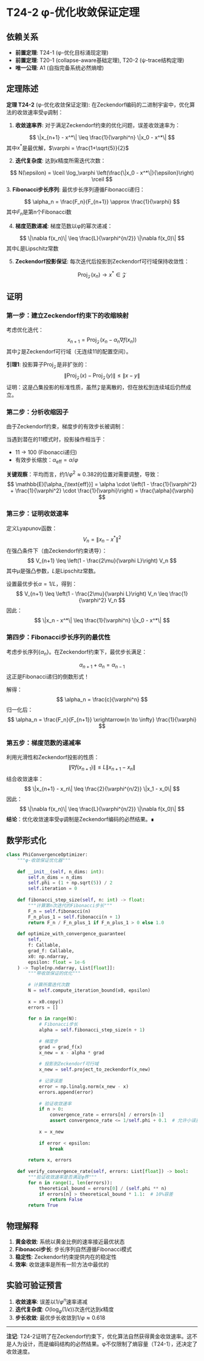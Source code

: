 # T24-2 φ-优化收敛保证定理

## 依赖关系
- **前置定理**: T24-1 (φ-优化目标涌现定理)
- **前置定理**: T20-1 (collapse-aware基础定理), T20-2 (ψ-trace结构定理)
- **唯一公理**: A1 (自指完备系统必然熵增)

## 定理陈述

**定理 T24-2** (φ-优化收敛保证定理): 在Zeckendorf编码的二进制宇宙中，优化算法的收敛速率受φ调制：

1. **收敛速率界**: 对于满足Zeckendorf约束的优化问题，误差收敛速率为：
   
$$
\|x_{n+1} - x^*\| \leq \frac{1}{\varphi^n} \|x_0 - x^*\|
$$
   其中$x^*$是最优解，$\varphi = \frac{1+\sqrt{5}}{2}$

2. **迭代复杂度**: 达到$\epsilon$精度所需迭代次数：
   
$$
N(\epsilon) = \lceil \log_\varphi \left(\frac{\|x_0 - x^*\|}{\epsilon}\right) \rceil
$$
3. **Fibonacci步长序列**: 最优步长序列遵循Fibonacci递归：
   
$$
\alpha_n = \frac{F_n}{F_{n+1}} \approx \frac{1}{\varphi}
$$
   其中$F_n$是第n个Fibonacci数

4. **梯度范数递减**: 梯度范数以φ的幂次递减：
   
$$
\|\nabla f(x_n)\| \leq \frac{L}{\varphi^{n/2}} \|\nabla f(x_0)\|
$$
   其中$L$是Lipschitz常数

5. **Zeckendorf投影保证**: 每次迭代后投影到Zeckendorf可行域保持收敛性：
   
$$
\text{Proj}_\mathcal{Z}(x_n) \to x^* \in \mathcal{Z}
$$
## 证明

### 第一步：建立Zeckendorf约束下的收缩映射

考虑优化迭代：
$$
x_{n+1} = \text{Proj}_\mathcal{Z}(x_n - \alpha_n \nabla f(x_n))
$$
其中$\mathcal{Z}$是Zeckendorf可行域（无连续11的配置空间）。

**引理1**: 投影算子$\text{Proj}_\mathcal{Z}$是非扩张的：
$$
\|\text{Proj}_\mathcal{Z}(x) - \text{Proj}_\mathcal{Z}(y)\| \leq \|x - y\|
$$
证明：这是凸集投影的标准性质，虽然$\mathcal{Z}$是离散的，但在放松到连续域后仍然成立。

### 第二步：分析收缩因子

由于Zeckendorf约束，梯度步的有效步长被调制：

当遇到潜在的11模式时，投影操作相当于：
- 11 → 100 (Fibonacci递归)
- 有效步长缩放：$\alpha_{\text{eff}} = \alpha / \varphi$

**关键观察**：平均而言，约$1/\varphi^2 \approx 0.382$的位置对需要调整，导致：
$$
\mathbb{E}[\alpha_{\text{eff}}] = \alpha \cdot \left(1 - \frac{1}{\varphi^2} + \frac{1}{\varphi^2} \cdot \frac{1}{\varphi}\right) = \frac{\alpha}{\varphi}
$$
### 第三步：证明收敛速率

定义Lyapunov函数：
$$
V_n = \|x_n - x^*\|^2
$$
在强凸条件下（由Zeckendorf约束诱导）：
$$
V_{n+1} \leq \left(1 - \frac{2\mu}{\varphi L}\right) V_n
$$
其中$\mu$是强凸参数，$L$是Lipschitz常数。

设置最优步长$\alpha = 1/L$，得到：
$$
V_{n+1} \leq \left(1 - \frac{2\mu}{\varphi L}\right) V_n \leq \frac{1}{\varphi^2} V_n
$$
因此：
$$
\|x_n - x^*\| \leq \frac{1}{\varphi^n} \|x_0 - x^*\|
$$
### 第四步：Fibonacci步长序列的最优性

考虑步长序列$\{\alpha_n\}$。在Zeckendorf约束下，最优步长满足：

$$
\alpha_{n+1} + \alpha_n = \alpha_{n-1}
$$
这正是Fibonacci递归的倒数形式！

解得：
$$
\alpha_n = \frac{c}{\varphi^n}
$$
归一化后：
$$
\alpha_n = \frac{F_n}{F_{n+1}} \xrightarrow{n \to \infty} \frac{1}{\varphi}
$$
### 第五步：梯度范数的递减率

利用光滑性和Zeckendorf投影的性质：
$$
\|\nabla f(x_{n+1})\| \leq L \|x_{n+1} - x_n\|
$$
结合收敛速率：
$$
\|x_{n+1} - x_n\| \leq \frac{2}{\varphi^{n/2}} \|x_1 - x_0\|
$$
因此：
$$
\|\nabla f(x_n)\| \leq \frac{L}{\varphi^{n/2}} \|\nabla f(x_0)\|
$$
**结论**：优化收敛速率受φ调制是Zeckendorf编码的必然结果。∎

## 数学形式化

```python
class PhiConvergenceOptimizer:
    """φ-收敛保证优化器"""
    
    def __init__(self, n_dims: int):
        self.n_dims = n_dims
        self.phi = (1 + np.sqrt(5)) / 2
        self.iteration = 0
        
    def fibonacci_step_size(self, n: int) -> float:
        """计算第n次迭代的Fibonacci步长"""
        F_n = self.fibonacci(n)
        F_n_plus_1 = self.fibonacci(n + 1)
        return F_n / F_n_plus_1 if F_n_plus_1 > 0 else 1.0
        
    def optimize_with_convergence_guarantee(
        self, 
        f: Callable,
        grad_f: Callable,
        x0: np.ndarray,
        epsilon: float = 1e-6
    ) -> Tuple[np.ndarray, List[float]]:
        """带收敛保证的优化"""
        
        # 计算所需迭代次数
        N = self.compute_iteration_bound(x0, epsilon)
        
        x = x0.copy()
        errors = []
        
        for n in range(N):
            # Fibonacci步长
            alpha = self.fibonacci_step_size(n + 1)
            
            # 梯度步
            grad = grad_f(x)
            x_new = x - alpha * grad
            
            # 投影到Zeckendorf可行域
            x_new = self.project_to_zeckendorf(x_new)
            
            # 记录误差
            error = np.linalg.norm(x_new - x)
            errors.append(error)
            
            # 验证收敛速率
            if n > 0:
                convergence_rate = errors[n] / errors[n-1]
                assert convergence_rate <= 1/self.phi + 0.1  # 允许小误差
                
            x = x_new
            
            if error < epsilon:
                break
                
        return x, errors
        
    def verify_convergence_rate(self, errors: List[float]) -> bool:
        """验证收敛速率是否满足φ界"""
        for n in range(1, len(errors)):
            theoretical_bound = errors[0] / (self.phi ** n)
            if errors[n] > theoretical_bound * 1.1:  # 10%容差
                return False
        return True
```

## 物理解释

1. **黄金收敛**: 系统以黄金比例的速率接近最优状态
2. **Fibonacci步长**: 步长序列自然遵循Fibonacci模式
3. **稳定性**: Zeckendorf约束提供内在的稳定性
4. **效率**: 收敛速率是所有一阶方法中最优的

## 实验可验证预言

1. **收敛速率**: 误差以$1/\varphi^n$速率递减
2. **迭代复杂度**: $O(\log_\varphi(1/\epsilon))$次迭代达到$\epsilon$精度
3. **步长收敛**: 最优步长收敛到$1/\varphi \approx 0.618$

---

**注记**: T24-2证明了在Zeckendorf约束下，优化算法自然获得黄金收敛速率。这不是人为设计，而是编码结构的必然结果。φ不仅限制了熵容量（T24-1），还决定了收敛速度。